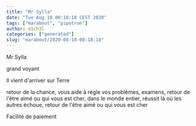```yaml
---
title: "Mr Sylla"
date: "Tue Aug 18 00:18:18 CEST 2020"
tags: ["marabout", "pipotron"]
author: m1ch3l
categories: ["generated"]
slug: "marabout/2020-08-18-00:18:18"
---
```


Mr Sylla

grand voyant

Il vient d'arriver sur Terre

retour de la chance, vous aide à régle vos problèmes, examens, retour de l'être aimé ou qui vous est cher, dans le monde entier, réussit là où les autres échoue, retour de l'être aimé ou qui vous est cher

Facilité de paiement
